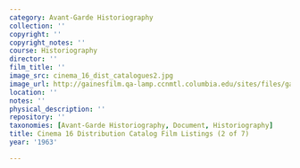 ```yaml
---
category: Avant-Garde Historiography
collection: ''
copyright: ''
copyright_notes: ''
course: Historiography
director: ''
film_title: ''
image_src: cinema_16_dist_catalogues2.jpg
image_url: http://gainesfilm.qa-lamp.ccnmtl.columbia.edu/sites/files/gainesfilm/images/cinema_16_dist_catalogues2.jpg
location: ''
notes: ''
physical_description: ''
repository: ''
taxonomies: [Avant-Garde Historiography, Document, Historiography]
title: Cinema 16 Distribution Catalog Film Listings (2 of 7)
year: '1963'

---
```

